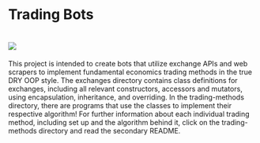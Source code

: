 Trading Bots
==============
![](https://github.com/anthony-albertina/trading-bots/blob/master/images/intro.gif)
======================================================
This project is intended to create bots that utilize exchange APIs and web scrapers to 
implement fundamental economics trading methods in the true DRY OOP style. The exchanges 
directory contains class definitions for exchanges, including all relevant constructors,
accessors and mutators, using encapsulation, inheritance, and overriding. In the trading-methods
directory, there are programs that use the classes to implement their respective algorithm!
For further information about each individual trading method, including set up and the
algorithm behind it, click on the trading-methods directory and read the secondary README.
